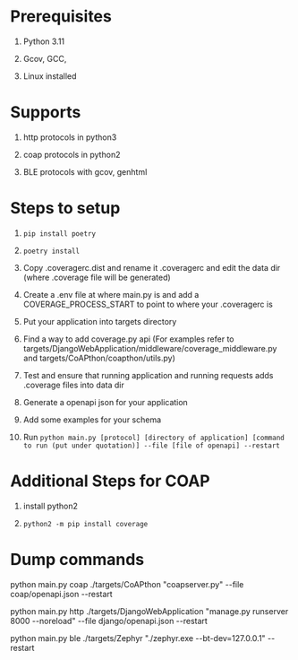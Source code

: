

# Prerequisites
1. Python 3.11

2. Gcov, GCC, 

3. Linux installed

# Supports

1. http protocols in python3

2. coap protocols in python2

3. BLE protocols with gcov, genhtml

# Steps to setup

1. `pip install poetry`

2. `poetry install`

3. Copy .coveragerc.dist and rename it .coveragerc and edit the data dir (where .coverage file will be generated)

4. Create a .env file at where main.py is and add a COVERAGE_PROCESS_START to point to where your .coveragerc is

5. Put your application into targets directory

6. Find a way to add coverage.py api (For examples refer to targets/DjangoWebApplication/middleware/coverage_middleware.py and targets/CoAPthon/coapthon/utils.py)

7. Test and ensure that running application and running requests adds .coverage files into data dir

8. Generate a openapi json for your application

9. Add some examples for your schema

10. Run `python main.py [protocol] [directory of application] [command to run (put under quotation)] --file [file of openapi] --restart`

# Additional Steps for COAP

1. install python2

2. `python2 -m pip install coverage`

# Dump commands
python main.py coap ./targets/CoAPthon "coapserver.py" --file coap/openapi.json --restart

python main.py http ./targets/DjangoWebApplication "manage.py runserver 8000 --noreload" --file django/openapi.json --restart

python main.py ble ./targets/Zephyr "./zephyr.exe --bt-dev=127.0.0.1" --restart
